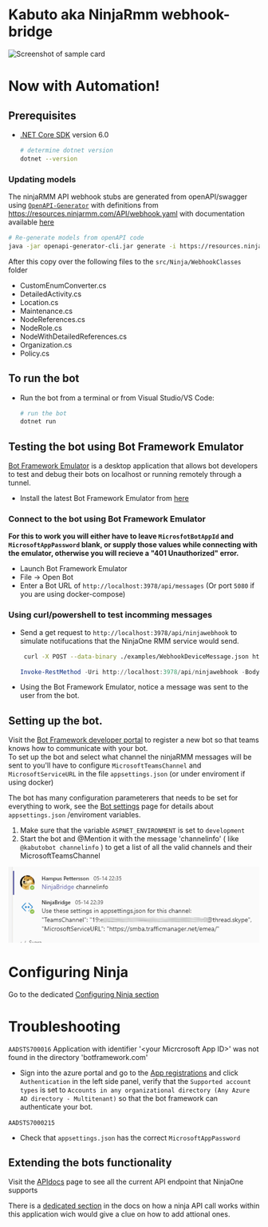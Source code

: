 # Kabuto aka NinjaRmm webhook-bridge
![Screenshot of sample card](docs/Sample_adaptivecard.png?raw=true)

# Now with Automation!

## Prerequisites

- [.NET Core SDK](https://dotnet.microsoft.com/download) version 6.0

  ```bash
  # determine dotnet version
  dotnet --version
  ```
### Updating models
The ninjaRMM API webhook stubs are generated from openAPI/swagger using [`OpenAPI-Generator`](https://github.com/OpenAPITools/openapi-generator#13---download-jar) with definitions from https://resources.ninjarmm.com/API/webhook.yaml with documentation available [here](https://eu.ninjarmm.com/apidocs/)

```bash
# Re-generate models from openAPI code
java -jar openapi-generator-cli.jar generate -i https://resources.ninjarmm.com/API/webhook.yaml -g aspnetcore -o ninjawebhook --additional-properties packageName=net.hempux.ninjawebhook,buildTarget=library,operationResultTask=true,OperationsAsync=true,sourceFolder=ninjawebhook```
```
After this copy over the following files to the `src/Ninja/WebhookClasses` folder
* CustomEnumConverter.cs
* DetailedActivity.cs
* Location.cs
* Maintenance.cs
* NodeReferences.cs
* NodeRole.cs
* NodeWithDetailedReferences.cs
* Organization.cs
* Policy.cs


## To run the bot

- Run the bot from a terminal or from Visual Studio/VS Code:

  ```bash
  # run the bot
  dotnet run
  ```


## Testing the bot using Bot Framework Emulator

[Bot Framework Emulator](https://github.com/microsoft/botframework-emulator) is a desktop application that allows bot developers to test and debug their bots on localhost or running remotely through a tunnel.

- Install the latest Bot Framework Emulator from [here](https://github.com/Microsoft/BotFramework-Emulator/releases)

### Connect to the bot using Bot Framework Emulator

**For this to work you will either have to leave `MicrosfotBotAppId` and `MicrosoftAppPassword` blank, or supply those values while connecting with the emulator, otherwise you will recieve a "401 Unauthorized" error.**


- Launch Bot Framework Emulator
- File -> Open Bot
- Enter a Bot URL of `http://localhost:3978/api/messages` (Or port `5080` if you are using docker-compose)

### Using curl/powershell to test incomming messages

- Send a get request to `http://localhost:3978/api/ninjawebhook`  to simulate notifucations that the NinjaOne RMM service would send.

   ```bash
    curl -X POST --data-binary ./examples/WebhookDeviceMessage.json http://localhost:3978/api/ninjawebhook
   ```

   ```powershell
   Invoke-RestMethod -Uri http://localhost:3978/api/ninjawebhook -Body (Get-Content .\examples\WebhookDeviceMessage.json) -Method Post -ContentType "application/json"
   ```

- Using the Bot Framework Emulator, notice a message was sent to the user from the bot.

## Setting up the bot.

Visit the [Bot Framework developer portal](https://dev.botframework.com/bots/new) to register a new bot so that teams knows how to communicate with your bot.  
To set up the bot and select what channel the ninjaRMM messages will be sent to you'll have to configure `MicrosoftTeamsChannel` and `MicrosoftServiceURL` in the file `appsettings.json` (or under enviroment if using docker)  

The bot has many configuration parameterers that needs to be set for everything to work, see the [Bot settings](docs/BotConfig.MD) page for details about `appsettings.json` /enviroment variables.  


1. Make sure that the variable `ASPNET_ENVIRONMENT` is set to `development`
2. Start the bot and @Mention it with the message 'channelinfo' ( like `@kabutobot channelinfo` ) 
to get a list of all the valid channels and their MicrosoftTeamsChannel

![channelinfo command screenshot](docs/channelinfo_command.png?raw=true)  



# Configuring Ninja

Go to the dedicated [Configuring Ninja section](docs/Ninjasetup.MD)


# Troubleshooting
`AADSTS700016`  Application with identifier '\<your Micrcrosoft App ID>\' was not found in the directory 'botframework.com'
* Sign into the azure portal and go to the [App registrations](https://portal.azure.com/#blade/Microsoft_AAD_RegisteredApps/ApplicationsListBlade) and click `Authentication` in the left side panel, verify that the `Supported account types` is set to `Accounts in any organizational directory (Any Azure AD directory - Multitenant)` so that the bot framework can authenticate your bot.

`AADSTS7000215`
* Check that `appsettings.json` has the correct `MicrosoftAppPassword`

## Extending the bots functionality


Visit the [APIdocs](https://app.ninjarmm.com/apidocs/?links.active=core) page to see all the current API endpoint that NinjaOne supports

There is a [dedicated section](docs/Apicall.MD) in the docs on how a ninja API call works within this application wich would give a clue on how to add attional ones.

